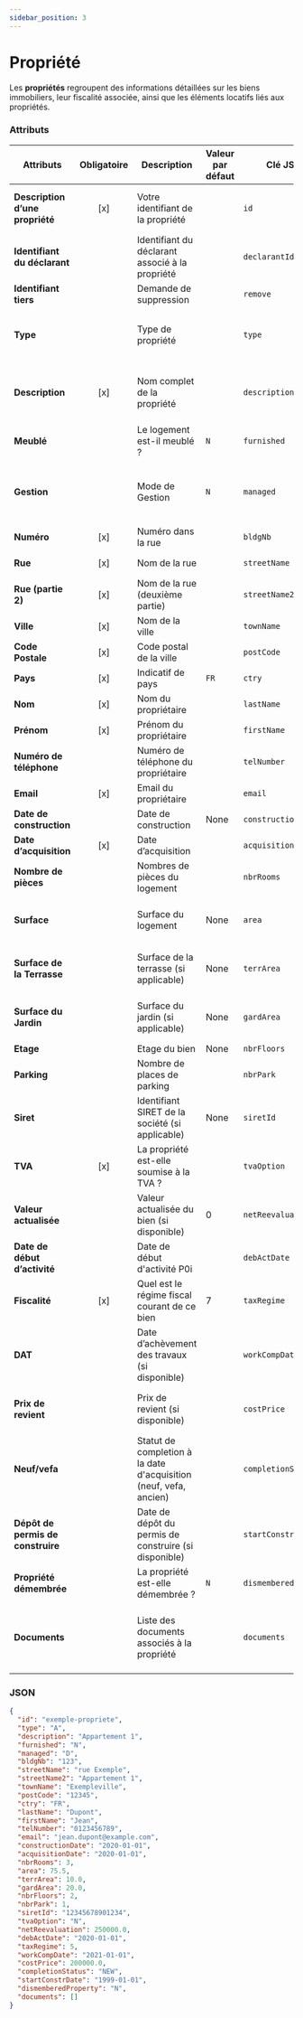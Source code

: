 ```yaml
---
sidebar_position: 3
---
```


# Propriété

Les **propriétés** regroupent des informations détaillées sur les biens immobiliers, leur fiscalité associée, ainsi que les éléments locatifs liés aux propriétés.

### Attributs

| **Attributs**                     | **Obligatoire** | **Description**                                                   | **Valeur par défaut** | **Clé JSON**          | **Domaine de validité**                                                        |
| --------------------------------- | :-------------: | ----------------------------------------------------------------- | --------------------- | --------------------- | ------------------------------------------------------------------------------ |
| **Description d’une propriété**   |       [x]       | Votre identifiant de la propriété                                 |                       | `id`                  | Clé d'identification unique (chaîne de caractères)                             |
| **Identifiant du déclarant**      |                 | Identifiant du déclarant associé à la propriété                   |                       | `declarantId`         | Chaîne de caractères                                                           |
| **Identifiant tiers**             |                 | Demande de suppression                                            |                       | `remove`              | ``, `R`                                                                        |
| **Type**                          |                 | Type de propriété                                                 |                       | `type`                | `A (appartement)`, `H (maison)`, `CL (commerce)`, `P (parking)`                |
| **Description**                   |       [x]       | Nom complet de la propriété                                       |                       | `description`         | Chaîne de caractères représentant le dossier à traiter                         |
| **Meublé**                        |                 | Le logement est-il meublé ?                                       | `N`                   | `furnished`           | `O`, `N`                                                                       |
| **Gestion**                       |                 | Mode de Gestion                                                   | `N`                   | `managed`             | `D (direct)`, `A (agence)`, `STRP (plateforme courte durée)`, `M (mandataire)` |
| **Numéro**                        |       [x]       | Numéro dans la rue                                                |                       | `bldgNb`              | Chaîne de caractères                                                           |
| **Rue**                           |       [x]       | Nom de la rue                                                     |                       | `streetName`          | Chaîne de caractères                                                           |
| **Rue (partie 2)**                |       [x]       | Nom de la rue (deuxième partie)                                   |                       | `streetName2`         | Chaîne de caractères                                                           |
| **Ville**                         |       [x]       | Nom de la ville                                                   |                       | `townName`            | Chaîne de caractères                                                           |
| **Code Postale**                  |       [x]       | Code postal de la ville                                           |                       | `postCode`            | Chaîne de caractères                                                           |
| **Pays**                          |       [x]       | Indicatif de pays                                                 | `FR`                  | `ctry`                | Code de pays `FR`                                                              |
| **Nom**                           |       [x]       | Nom du propriétaire                                               |                       | `lastName`            | Chaîne de caractères                                                           |
| **Prénom**                        |       [x]       | Prénom du propriétaire                                            |                       | `firstName`           | Chaîne de caractères                                                           |
| **Numéro de téléphone**           |                 | Numéro de téléphone du propriétaire                               |                       | `telNumber`           | Numéro de téléphone                                                            |
| **Email**                         |       [x]       | Email du propriétaire                                             |                       | `email`               | Chaîne de caractères                                                           |
| **Date de construction**          |                 | Date de construction                                              | None                  | `constructionDate`    | `YYYY-MM-DD`                                                                   |
| **Date d’acquisition**            |       [x]       | Date d’acquisition                                                |                       | `acquisitionDate`     | `YYYY-MM-DD`                                                                   |
| **Nombre de pièces**              |                 | Nombres de pièces du logement                                     |                       | `nbrRooms`            | Nombre entier                                                                  |
| **Surface**                       |                 | Surface du logement                                               | None                  | `area`                | Nombre décimal (exemple : `13.56`)                                             |
| **Surface de la Terrasse**        |                 | Surface de la terrasse (si applicable)                            | None                  | `terrArea`            | Nombre décimal (exemple : `13.56`)                                             |
| **Surface du Jardin**             |                 | Surface du jardin (si applicable)                                 | None                  | `gardArea`            | Nombre décimal (exemple : `13.56`)                                             |
| **Etage**                         |                 | Etage du bien                                                     | None                  | `nbrFloors`           | Nombre entier                                                                  |
| **Parking**                       |                 | Nombre de places de parking                                       |                       | `nbrPark`             | Nombre entier                                                                  |
| **Siret**                         |                 | Identifiant SIRET de la société (si applicable)                   | None                  | `siretId`             | Chaîne de caractères                                                           |
| **TVA**                           |       [x]       | La propriété est-elle soumise à la TVA ?                          |                       | `tvaOption`           | `N`, `10`, `20`                                                                |
| **Valeur actualisée**             |                 | Valeur actualisée du bien (si disponible)                         | 0                     | `netReevaluation`     | Nombre décimal (exemple : `13.56`)                                             |
| **Date de début d’activité**      |                 | Date de début d'activité P0i                                      |                       | `debActDate`          | `YYYY-MM-DD`                                                                   |
| **Fiscalité**                     |       [x]       | Quel est le régime fiscal courant de ce bien                      | 7                     | `taxRegime`           | Identifiant de régime fiscal ([annexe](/docs/loaders/annexes/regimes-fiscaux)) |
| **DAT**                           |                 | Date d’achèvement des travaux (si disponible)                     |                       | `workCompDate`        | `YYYY-MM-DD`                                                                   |
| **Prix de revient**               |                 | Prix de revient (si disponible)                                   |                       | `costPrice`           | Nombre décimal (exemple : `13.56`)                                             |
| **Neuf/vefa**                     |                 | Statut de completion à la date d'acquisition (neuf, vefa, ancien) |                       | `completionStatus`    | `NEW` (neuf), `VEFA` (VEFA), `OLD` (ancien)                                    |
| **Dépôt de permis de construire** |                 | Date de dépôt du permis de construire (si disponible)             |                       | `startConstrDate`     | `YYYY-MM-DD`                                                                   |
| **Propriété démembrée**           |                 | La propriété est-elle démembrée ?                                 | `N`                   | `dismemberedProperty` | `O`, `N`                                                                       |
| **Documents**                     |                 | Liste des documents associés à la propriété                       |                       | `documents`           | Tableau d'objets représentant les documents associés à la propriété            |

### JSON

```json
{
  "id": "exemple-propriete",
  "type": "A",
  "description": "Appartement 1",
  "furnished": "N",
  "managed": "D",
  "bldgNb": "123",
  "streetName": "rue Exemple",
  "streetName2": "Appartement 1",
  "townName": "Exempleville",
  "postCode": "12345",
  "ctry": "FR",
  "lastName": "Dupont",
  "firstName": "Jean",
  "telNumber": "0123456789",
  "email": "jean.dupont@example.com",
  "constructionDate": "2020-01-01",
  "acquisitionDate": "2020-01-01",
  "nbrRooms": 3,
  "area": 75.5,
  "terrArea": 10.0,
  "gardArea": 20.0,
  "nbrFloors": 2,
  "nbrPark": 1,
  "siretId": "12345678901234",
  "tvaOption": "N",
  "netReevaluation": 250000.0,
  "debActDate": "2020-01-01",
  "taxRegime": 5,
  "workCompDate": "2021-01-01",
  "costPrice": 200000.0,
  "completionStatus": "NEW",
  "startConstrDate": "1999-01-01",
  "dismemberedProperty": "N",
  "documents": []
}
```
